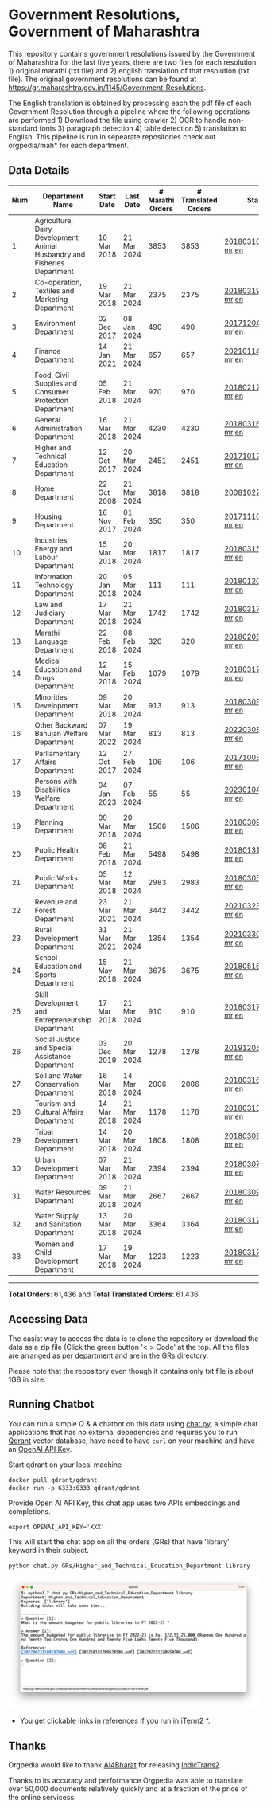 # Government Resolutions, Government of Maharashtra

This repository contains government resolutions issued by the Government of Maharashtra for the last five years, there are two files for each resolution 1) original marathi (txt file) and 2) english translation of that resolution (txt file). The original government resolutions can be found at https://gr.maharashtra.gov.in/1145/Government-Resolutions.

The English translation is obtained by processing each the pdf file of each Government Resolution through a pipeline where the following operations are performed 1) Download the file using crawler 2) OCR to handle non-standard fonts 3) paragraph detection 4) table  detection 5) translation to English. This pipeline is run in sepearate repositories check out orgpedia/mah* for each department.


## Data Details

| Num | Department Name | Start Date | Last Date | # Marathi Orders | # Translated Orders | Starting Order | Last Order |
| --- | --------------- | ---------- | --------- | ---------------- | ------------------- | -------------- | ---------- |
| 1 | Agriculture, Dairy Development, Animal Husbandry and Fisheries Department | 16 Mar 2018 | 21 Mar 2024 | 3853 | 3853 | [201803161624182101.pdf](https://gr.maharashtra.gov.in/Site/Upload/Government%20Resolutions/English/201803161624182101.pdf) [mr](GRs/Agriculture,_Dairy_Development,_Animal_Husbandry_and_Fisheries_Department/201803161624182101.pdf.mr.txt) [en](GRs/Agriculture,_Dairy_Development,_Animal_Husbandry_and_Fisheries_Department/201803161624182101.pdf.en.txt) | [202403211300549501.pdf](https://gr.maharashtra.gov.in/Site/Upload/Government%20Resolutions/English/202403211300549501.pdf) [mr](GRs/Agriculture,_Dairy_Development,_Animal_Husbandry_and_Fisheries_Department/202403211300549501.pdf.mr.txt) [en](GRs/Agriculture,_Dairy_Development,_Animal_Husbandry_and_Fisheries_Department/202403211300549501.pdf.en.txt) |
| 2 | Co-operation, Textiles and Marketing Department | 19 Mar 2018 | 21 Mar 2024 | 2375 | 2375 | [201803191257576702.pdf](https://gr.maharashtra.gov.in/Site/Upload/Government%20Resolutions/English/201803191257576702.pdf) [mr](GRs/Co-operation,_Textiles_and_Marketing_Department/201803191257576702.pdf.mr.txt) [en](GRs/Co-operation,_Textiles_and_Marketing_Department/201803191257576702.pdf.en.txt) | [202403211754095502.pdf](https://gr.maharashtra.gov.in/Site/Upload/Government%20Resolutions/English/202403211754095502.pdf) [mr](GRs/Co-operation,_Textiles_and_Marketing_Department/202403211754095502.pdf.mr.txt) [en](GRs/Co-operation,_Textiles_and_Marketing_Department/202403211754095502.pdf.en.txt) |
| 3 | Environment Department | 02 Dec 2017 | 08 Jan 2024 | 490 | 490 | [201712041147216904.pdf](https://gr.maharashtra.gov.in/Site/Upload/Government%20Resolutions/English/201712041147216904.pdf) [mr](GRs/Environment_Department/201712041147216904.pdf.mr.txt) [en](GRs/Environment_Department/201712041147216904.pdf.en.txt) | [202401081942138104.pdf](https://gr.maharashtra.gov.in/Site/Upload/Government%20Resolutions/English/202401081942138104.pdf) [mr](GRs/Environment_Department/202401081942138104.pdf.mr.txt) [en](GRs/Environment_Department/202401081942138104.pdf.en.txt) |
| 4 | Finance Department | 14 Jan 2021 | 21 Mar 2024 | 657 | 657 | [202101141237329905.pdf](https://gr.maharashtra.gov.in/Site/Upload/Government%20Resolutions/English/202101141237329905.pdf) [mr](GRs/Finance_Department/202101141237329905.pdf.mr.txt) [en](GRs/Finance_Department/202101141237329905.pdf.en.txt) | [202403211457051305.pdf](https://gr.maharashtra.gov.in/Site/Upload/Government%20Resolutions/English/202403211457051305.pdf) [mr](GRs/Finance_Department/202403211457051305.pdf.mr.txt) [en](GRs/Finance_Department/202403211457051305.pdf.en.txt) |
| 5 | Food, Civil Supplies and Consumer Protection Department | 05 Feb 2018 | 21 Mar 2024 | 970 | 970 | [201802121244545806.pdf](https://gr.maharashtra.gov.in/Site/Upload/Government%20Resolutions/English/201802121244545806.pdf) [mr](GRs/Food,_Civil_Supplies_and_Consumer_Protection_Department/201802121244545806.pdf.mr.txt) [en](GRs/Food,_Civil_Supplies_and_Consumer_Protection_Department/201802121244545806.pdf.en.txt) | [202403211653065306.pdf](https://gr.maharashtra.gov.in/Site/Upload/Government%20Resolutions/English/202403211653065306.pdf) [mr](GRs/Food,_Civil_Supplies_and_Consumer_Protection_Department/202403211653065306.pdf.mr.txt) [en](GRs/Food,_Civil_Supplies_and_Consumer_Protection_Department/202403211653065306.pdf.en.txt) |
| 6 | General Administration Department | 16 Mar 2018 | 21 Mar 2024 | 4230 | 4230 | [201803161224022707.pdf](https://gr.maharashtra.gov.in/Site/Upload/Government%20Resolutions/English/201803161224022707.pdf) [mr](GRs/General_Administration_Department/201803161224022707.pdf.mr.txt) [en](GRs/General_Administration_Department/201803161224022707.pdf.en.txt) | [202403211215374607.pdf](https://gr.maharashtra.gov.in/Site/Upload/Government%20Resolutions/English/202403211215374607.pdf) [mr](GRs/General_Administration_Department/202403211215374607.pdf.mr.txt) [en](GRs/General_Administration_Department/202403211215374607.pdf.en.txt) |
| 7 | Higher and Technical Education Department | 12 Oct 2017 | 20 Mar 2024 | 2451 | 2451 | [201710121514029708.pdf](https://gr.maharashtra.gov.in/Site/Upload/Government%20Resolutions/English/201710121514029708.pdf) [mr](GRs/Higher_and_Technical_Education_Department/201710121514029708.pdf.mr.txt) [en](GRs/Higher_and_Technical_Education_Department/201710121514029708.pdf.en.txt) | [202403201558451208.pdf](https://gr.maharashtra.gov.in/Site/Upload/Government%20Resolutions/English/202403201558451208.pdf) [mr](GRs/Higher_and_Technical_Education_Department/202403201558451208.pdf.mr.txt) [en](GRs/Higher_and_Technical_Education_Department/202403201558451208.pdf.en.txt) |
| 8 | Home Department | 22 Oct 2008 | 21 Mar 2024 | 3818 | 3818 | [20081022.pdf](https://gr.maharashtra.gov.in/Site/Upload/Government%20Resolutions/English/20081022.pdf) [mr](GRs/Home_Department/20081022.pdf.mr.txt) [en](GRs/Home_Department/20081022.pdf.en.txt) | [202403211541495129.pdf](https://gr.maharashtra.gov.in/Site/Upload/Government%20Resolutions/English/202403211541495129.pdf) [mr](GRs/Home_Department/202403211541495129.pdf.mr.txt) [en](GRs/Home_Department/202403211541495129.pdf.en.txt) |
| 9 | Housing Department | 16 Nov 2017 | 01 Feb 2024 | 350 | 350 | [201711161447076609.pdf](https://gr.maharashtra.gov.in/Site/Upload/Government%20Resolutions/English/201711161447076609.pdf) [mr](GRs/Housing_Department/201711161447076609.pdf.mr.txt) [en](GRs/Housing_Department/201711161447076609.pdf.en.txt) | [202402011846017709.pdf](https://gr.maharashtra.gov.in/Site/Upload/Government%20Resolutions/English/202402011846017709.pdf) [mr](GRs/Housing_Department/202402011846017709.pdf.mr.txt) [en](GRs/Housing_Department/202402011846017709.pdf.en.txt) |
| 10 | Industries, Energy and Labour Department | 15 Mar 2018 | 20 Mar 2024 | 1817 | 1817 | [201803151204055010.pdf](https://gr.maharashtra.gov.in/Site/Upload/Government%20Resolutions/English/201803151204055010.pdf) [mr](GRs/Industries,_Energy_and_Labour_Department/201803151204055010.pdf.mr.txt) [en](GRs/Industries,_Energy_and_Labour_Department/201803151204055010.pdf.en.txt) | [202403201320281910.pdf](https://gr.maharashtra.gov.in/Site/Upload/Government%20Resolutions/English/202403201320281910.pdf) [mr](GRs/Industries,_Energy_and_Labour_Department/202403201320281910.pdf.mr.txt) [en](GRs/Industries,_Energy_and_Labour_Department/202403201320281910.pdf.en.txt) |
| 11 | Information Technology Department | 20 Jan 2018 | 05 Mar 2024 | 111 | 111 | [201801201843024511.pdf](https://gr.maharashtra.gov.in/Site/Upload/Government%20Resolutions/English/201801201843024511.pdf) [mr](GRs/Information_Technology_Department/201801201843024511.pdf.mr.txt) [en](GRs/Information_Technology_Department/201801201843024511.pdf.en.txt) | [202403051249430211.pdf](https://gr.maharashtra.gov.in/Site/Upload/Government%20Resolutions/English/202403051249430211.pdf) [mr](GRs/Information_Technology_Department/202403051249430211.pdf.mr.txt) [en](GRs/Information_Technology_Department/202403051249430211.pdf.en.txt) |
| 12 | Law and Judiciary Department | 17 Mar 2018 | 21 Mar 2024 | 1742 | 1742 | [201803171129290212.pdf](https://gr.maharashtra.gov.in/Site/Upload/Government%20Resolutions/English/201803171129290212.pdf) [mr](GRs/Law_and_Judiciary_Department/201803171129290212.pdf.mr.txt) [en](GRs/Law_and_Judiciary_Department/201803171129290212.pdf.en.txt) | [202403211721008512.pdf](https://gr.maharashtra.gov.in/Site/Upload/Government%20Resolutions/English/202403211721008512.pdf) [mr](GRs/Law_and_Judiciary_Department/202403211721008512.pdf.mr.txt) [en](GRs/Law_and_Judiciary_Department/202403211721008512.pdf.en.txt) |
| 13 | Marathi Language Department | 22 Feb 2018 | 08 Feb 2024 | 320 | 320 | [201802031549154233.pdf](https://gr.maharashtra.gov.in/Site/Upload/Government%20Resolutions/English/201802031549154233.pdf) [mr](GRs/Marathi_Language_Department/201802031549154233.pdf.mr.txt) [en](GRs/Marathi_Language_Department/201802031549154233.pdf.en.txt) | [202402081702444933.pdf](https://gr.maharashtra.gov.in/Site/Upload/Government%20Resolutions/English/202402081702444933.pdf) [mr](GRs/Marathi_Language_Department/202402081702444933.pdf.mr.txt) [en](GRs/Marathi_Language_Department/202402081702444933.pdf.en.txt) |
| 14 | Medical Education and Drugs Department | 12 Mar 2018 | 15 Feb 2024 | 1079 | 1079 | [201803121137094813.pdf](https://gr.maharashtra.gov.in/Site/Upload/Government%20Resolutions/English/201803121137094813.pdf) [mr](GRs/Medical_Education_and_Drugs_Department/201803121137094813.pdf.mr.txt) [en](GRs/Medical_Education_and_Drugs_Department/201803121137094813.pdf.en.txt) | [202402151730562913.pdf](https://gr.maharashtra.gov.in/Site/Upload/Government%20Resolutions/English/202402151730562913.pdf) [mr](GRs/Medical_Education_and_Drugs_Department/202402151730562913.pdf.mr.txt) [en](GRs/Medical_Education_and_Drugs_Department/202402151730562913.pdf.en.txt) |
| 15 | Minorities Development Department | 09 Mar 2018 | 20 Mar 2024 | 913 | 913 | [201803091218355314.pdf](https://gr.maharashtra.gov.in/Site/Upload/Government%20Resolutions/English/201803091218355314.pdf) [mr](GRs/Minorities_Development_Department/201803091218355314.pdf.mr.txt) [en](GRs/Minorities_Development_Department/201803091218355314.pdf.en.txt) | [202403201635585314.pdf](https://gr.maharashtra.gov.in/Site/Upload/Government%20Resolutions/English/202403201635585314.pdf) [mr](GRs/Minorities_Development_Department/202403201635585314.pdf.mr.txt) [en](GRs/Minorities_Development_Department/202403201635585314.pdf.en.txt) |
| 16 | Other Backward Bahujan Welfare Department | 07 Mar 2022 | 19 Mar 2024 | 813 | 813 | [202203081752439334.pdf](https://gr.maharashtra.gov.in/Site/Upload/Government%20Resolutions/English/202203081752439334.pdf) [mr](GRs/Other_Backward_Bahujan_Welfare_Department/202203081752439334.pdf.mr.txt) [en](GRs/Other_Backward_Bahujan_Welfare_Department/202203081752439334.pdf.en.txt) | [202403201250300734.pdf](https://gr.maharashtra.gov.in/Site/Upload/Government%20Resolutions/English/202403201250300734.pdf) [mr](GRs/Other_Backward_Bahujan_Welfare_Department/202403201250300734.pdf.mr.txt) [en](GRs/Other_Backward_Bahujan_Welfare_Department/202403201250300734.pdf.en.txt) |
| 17 | Parliamentary Affairs Department | 12 Oct 2017 | 27 Feb 2024 | 106 | 106 | [201710031642378615.pdf](https://gr.maharashtra.gov.in/Site/Upload/Government%20Resolutions/English/201710031642378615.pdf) [mr](GRs/Parliamentary_Affairs_Department/201710031642378615.pdf.mr.txt) [en](GRs/Parliamentary_Affairs_Department/201710031642378615.pdf.en.txt) | [202402271500283915.pdf](https://gr.maharashtra.gov.in/Site/Upload/Government%20Resolutions/English/202402271500283915.pdf) [mr](GRs/Parliamentary_Affairs_Department/202402271500283915.pdf.mr.txt) [en](GRs/Parliamentary_Affairs_Department/202402271500283915.pdf.en.txt) |
| 18 | Persons with Disabilities Welfare Department | 04 Jan 2023 | 07 Feb 2024 | 55 | 55 | [202301041906309635.pdf](https://gr.maharashtra.gov.in/Site/Upload/Government%20Resolutions/English/202301041906309635.pdf) [mr](GRs/Persons_with_Disabilities_Welfare_Department/202301041906309635.pdf.mr.txt) [en](GRs/Persons_with_Disabilities_Welfare_Department/202301041906309635.pdf.en.txt) | [202402071746194335.pdf](https://gr.maharashtra.gov.in/Site/Upload/Government%20Resolutions/English/202402071746194335.pdf) [mr](GRs/Persons_with_Disabilities_Welfare_Department/202402071746194335.pdf.mr.txt) [en](GRs/Persons_with_Disabilities_Welfare_Department/202402071746194335.pdf.en.txt) |
| 19 | Planning Department | 09 Mar 2018 | 20 Mar 2024 | 1506 | 1506 | [201803091441032716.pdf](https://gr.maharashtra.gov.in/Site/Upload/Government%20Resolutions/English/201803091441032716.pdf) [mr](GRs/Planning_Department/201803091441032716.pdf.mr.txt) [en](GRs/Planning_Department/201803091441032716.pdf.en.txt) | [202403201808308516.pdf](https://gr.maharashtra.gov.in/Site/Upload/Government%20Resolutions/English/202403201808308516.pdf) [mr](GRs/Planning_Department/202403201808308516.pdf.mr.txt) [en](GRs/Planning_Department/202403201808308516.pdf.en.txt) |
| 20 | Public Health Department | 08 Feb 2018 | 21 Mar 2024 | 5498 | 5498 | [201801311722275417.pdf](https://gr.maharashtra.gov.in/Site/Upload/Government%20Resolutions/English/201801311722275417.pdf) [mr](GRs/Public_Health_Department/201801311722275417.pdf.mr.txt) [en](GRs/Public_Health_Department/201801311722275417.pdf.en.txt) | [202403201719121417.pdf](https://gr.maharashtra.gov.in/Site/Upload/Government%20Resolutions/English/202403201719121417.pdf) [mr](GRs/Public_Health_Department/202403201719121417.pdf.mr.txt) [en](GRs/Public_Health_Department/202403201719121417.pdf.en.txt) |
| 21 | Public Works Department | 05 Mar 2018 | 12 Mar 2024 | 2983 | 2983 | [201803051515468118.pdf](https://gr.maharashtra.gov.in/Site/Upload/Government%20Resolutions/English/201803051515468118.pdf) [mr](GRs/Public_Works_Department/201803051515468118.pdf.mr.txt) [en](GRs/Public_Works_Department/201803051515468118.pdf.en.txt) | [202403121837444618.pdf](https://gr.maharashtra.gov.in/Site/Upload/Government%20Resolutions/English/202403121837444618.pdf) [mr](GRs/Public_Works_Department/202403121837444618.pdf.mr.txt) [en](GRs/Public_Works_Department/202403121837444618.pdf.en.txt) |
| 22 | Revenue and Forest Department | 23 Mar 2021 | 21 Mar 2024 | 3442 | 3442 | [202103231328393119.pdf](https://gr.maharashtra.gov.in/Site/Upload/Government%20Resolutions/English/202103231328393119.pdf) [mr](GRs/Revenue_and_Forest_Department/202103231328393119.pdf.mr.txt) [en](GRs/Revenue_and_Forest_Department/202103231328393119.pdf.en.txt) | [202403211802169919.pdf](https://gr.maharashtra.gov.in/Site/Upload/Government%20Resolutions/English/202403211802169919.pdf) [mr](GRs/Revenue_and_Forest_Department/202403211802169919.pdf.mr.txt) [en](GRs/Revenue_and_Forest_Department/202403211802169919.pdf.en.txt) |
| 23 | Rural Development Department | 31 Mar 2021 | 21 Mar 2024 | 1354 | 1354 | [202103301021181120.pdf](https://gr.maharashtra.gov.in/Site/Upload/Government%20Resolutions/English/202103301021181120.pdf) [mr](GRs/Rural_Development_Department/202103301021181120.pdf.mr.txt) [en](GRs/Rural_Development_Department/202103301021181120.pdf.en.txt) | [202403211639115420.pdf](https://gr.maharashtra.gov.in/Site/Upload/Government%20Resolutions/English/202403211639115420.pdf) [mr](GRs/Rural_Development_Department/202403211639115420.pdf.mr.txt) [en](GRs/Rural_Development_Department/202403211639115420.pdf.en.txt) |
| 24 | School Education and Sports Department | 15 May 2018 | 21 Mar 2024 | 3675 | 3675 | [201805161114241221.pdf](https://gr.maharashtra.gov.in/Site/Upload/Government%20Resolutions/English/201805161114241221.pdf) [mr](GRs/School_Education_and_Sports_Department/201805161114241221.pdf.mr.txt) [en](GRs/School_Education_and_Sports_Department/201805161114241221.pdf.en.txt) | [202403211743234821.pdf](https://gr.maharashtra.gov.in/Site/Upload/Government%20Resolutions/English/202403211743234821.pdf) [mr](GRs/School_Education_and_Sports_Department/202403211743234821.pdf.mr.txt) [en](GRs/School_Education_and_Sports_Department/202403211743234821.pdf.en.txt) |
| 25 | Skill Development and Entrepreneurship Department | 17 Mar 2018 | 21 Mar 2024 | 910 | 910 | [201803171322099003.pdf](https://gr.maharashtra.gov.in/Site/Upload/Government%20Resolutions/English/201803171322099003.pdf) [mr](GRs/Skill_Development_and_Entrepreneurship_Department/201803171322099003.pdf.mr.txt) [en](GRs/Skill_Development_and_Entrepreneurship_Department/201803171322099003.pdf.en.txt) | [202403211841225503.pdf](https://gr.maharashtra.gov.in/Site/Upload/Government%20Resolutions/English/202403211841225503.pdf) [mr](GRs/Skill_Development_and_Entrepreneurship_Department/202403211841225503.pdf.mr.txt) [en](GRs/Skill_Development_and_Entrepreneurship_Department/202403211841225503.pdf.en.txt) |
| 26 | Social Justice and Special Assistance Department | 03 Dec 2019 | 20 Mar 2024 | 1278 | 1278 | [201912051107011622.pdf](https://gr.maharashtra.gov.in/Site/Upload/Government%20Resolutions/English/201912051107011622.pdf) [mr](GRs/Social_Justice_and_Special_Assistance_Department/201912051107011622.pdf.mr.txt) [en](GRs/Social_Justice_and_Special_Assistance_Department/201912051107011622.pdf.en.txt) | [202403211205110222.pdf](https://gr.maharashtra.gov.in/Site/Upload/Government%20Resolutions/English/202403211205110222.pdf) [mr](GRs/Social_Justice_and_Special_Assistance_Department/202403211205110222.pdf.mr.txt) [en](GRs/Social_Justice_and_Special_Assistance_Department/202403211205110222.pdf.en.txt) |
| 27 | Soil and Water Conservation Department | 16 Mar 2018 | 14 Mar 2024 | 2006 | 2006 | [201803161247582426.pdf](https://gr.maharashtra.gov.in/Site/Upload/Government%20Resolutions/English/201803161247582426.pdf) [mr](GRs/Soil_and_Water_Conservation_Department/201803161247582426.pdf.mr.txt) [en](GRs/Soil_and_Water_Conservation_Department/201803161247582426.pdf.en.txt) | [202403141849180726.pdf](https://gr.maharashtra.gov.in/Site/Upload/Government%20Resolutions/English/202403141849180726.pdf) [mr](GRs/Soil_and_Water_Conservation_Department/202403141849180726.pdf.mr.txt) [en](GRs/Soil_and_Water_Conservation_Department/202403141849180726.pdf.en.txt) |
| 28 | Tourism and Cultural Affairs Department | 14 Mar 2018 | 21 Mar 2024 | 1178 | 1178 | [201803131542054523.pdf](https://gr.maharashtra.gov.in/Site/Upload/Government%20Resolutions/English/201803131542054523.pdf) [mr](GRs/Tourism_and_Cultural_Affairs_Department/201803131542054523.pdf.mr.txt) [en](GRs/Tourism_and_Cultural_Affairs_Department/201803131542054523.pdf.en.txt) | [202403211516545223.pdf](https://gr.maharashtra.gov.in/Site/Upload/Government%20Resolutions/English/202403211516545223.pdf) [mr](GRs/Tourism_and_Cultural_Affairs_Department/202403211516545223.pdf.mr.txt) [en](GRs/Tourism_and_Cultural_Affairs_Department/202403211516545223.pdf.en.txt) |
| 29 | Tribal Development Department | 14 Mar 2018 | 20 Mar 2024 | 1808 | 1808 | [201803091105184924.pdf](https://gr.maharashtra.gov.in/Site/Upload/Government%20Resolutions/English/201803091105184924.pdf) [mr](GRs/Tribal_Development_Department/201803091105184924.pdf.mr.txt) [en](GRs/Tribal_Development_Department/201803091105184924.pdf.en.txt) | [202403142159577024.pdf](https://gr.maharashtra.gov.in/Site/Upload/Government%20Resolutions/English/202403142159577024.pdf) [mr](GRs/Tribal_Development_Department/202403142159577024.pdf.mr.txt) [en](GRs/Tribal_Development_Department/202403142159577024.pdf.en.txt) |
| 30 | Urban Development Department | 07 Mar 2018 | 21 Mar 2024 | 2394 | 2394 | [201803071203178325.pdf](https://gr.maharashtra.gov.in/Site/Upload/Government%20Resolutions/English/201803071203178325.pdf) [mr](GRs/Urban_Development_Department/201803071203178325.pdf.mr.txt) [en](GRs/Urban_Development_Department/201803071203178325.pdf.en.txt) | [202403211448305025.pdf](https://gr.maharashtra.gov.in/Site/Upload/Government%20Resolutions/English/202403211448305025.pdf) [mr](GRs/Urban_Development_Department/202403211448305025.pdf.mr.txt) [en](GRs/Urban_Development_Department/202403211448305025.pdf.en.txt) |
| 31 | Water Resources Department | 09 Mar 2018 | 21 Mar 2024 | 2667 | 2667 | [201803091034435527.pdf](https://gr.maharashtra.gov.in/Site/Upload/Government%20Resolutions/English/201803091034435527.pdf) [mr](GRs/Water_Resources_Department/201803091034435527.pdf.mr.txt) [en](GRs/Water_Resources_Department/201803091034435527.pdf.en.txt) | [202403211455287527.pdf](https://gr.maharashtra.gov.in/Site/Upload/Government%20Resolutions/English/202403211455287527.pdf) [mr](GRs/Water_Resources_Department/202403211455287527.pdf.mr.txt) [en](GRs/Water_Resources_Department/202403211455287527.pdf.en.txt) |
| 32 | Water Supply and Sanitation Department | 13 Mar 2018 | 20 Mar 2024 | 3364 | 3364 | [201803121414108428.pdf](https://gr.maharashtra.gov.in/Site/Upload/Government%20Resolutions/English/201803121414108428.pdf) [mr](GRs/Water_Supply_and_Sanitation_Department/201803121414108428.pdf.mr.txt) [en](GRs/Water_Supply_and_Sanitation_Department/201803121414108428.pdf.en.txt) | [202403201717333428.pdf](https://gr.maharashtra.gov.in/Site/Upload/Government%20Resolutions/English/202403201717333428.pdf) [mr](GRs/Water_Supply_and_Sanitation_Department/202403201717333428.pdf.mr.txt) [en](GRs/Water_Supply_and_Sanitation_Department/202403201717333428.pdf.en.txt) |
| 33 | Women and Child Development Department | 17 Mar 2018 | 19 Mar 2024 | 1223 | 1223 | [201803171539444330.pdf](https://gr.maharashtra.gov.in/Site/Upload/Government%20Resolutions/English/201803171539444330.pdf) [mr](GRs/Women_and_Child_Development_Department/201803171539444330.pdf.mr.txt) [en](GRs/Women_and_Child_Development_Department/201803171539444330.pdf.en.txt) | [202403191216200930.pdf](https://gr.maharashtra.gov.in/Site/Upload/Government%20Resolutions/English/202403191216200930.pdf) [mr](GRs/Women_and_Child_Development_Department/202403191216200930.pdf.mr.txt) [en](GRs/Women_and_Child_Development_Department/202403191216200930.pdf.en.txt) |
----------------------------------------------------------------------------------------------------

**Total Orders**: 61,436 and **Total Translated Orders**: 61,436
## Accessing Data

The easist way to access the data is to clone the repository or download the data as a zip file (Click the green button '< > Code' at the top. All the files are arranged as per department and are in the [GRs](GRs) directory.

Please note that the repository even though it contains only txt file is about 1GB in size.

## Running Chatbot

You can run a simple Q & A chatbot on this data using [chat.py](chat.py), a simple chat applications that has no external depedencies and requires you to run [Qdrant](https://qdrant.tech/) vector database, have need to have `curl` on your machine and have an [OpenAI API Key](https://help.openai.com/en/articles/4936850-where-do-i-find-my-secret-api-key).

Start qdrant on your local machine
```shell
docker pull qdrant/qdrant
docker run -p 6333:6333 qdrant/qdrant
```

Provide Open AI API Key, this chat app uses two APIs embeddings and completions.
```shell
export OPENAI_API_KEY='XXX'
```

This will start the chat app on all the orders (GRs) that have 'library' keyword in their subject.

```shell
python chat.py GRs/Higher_and_Technical_Education_Department library
```

![screenshot of running chat.py](screenshot.png)

* You get clickable links in references if you run in iTerm2 *.

## Thanks

Orgpedia would like to thank [AI4Bharat](https://ai4bharat.iitm.ac.in/) for releasing [IndicTrans2](https://github.com/AI4Bharat/IndicTrans2).

Thanks to its accuracy and performance Orgpedia was able to translate over 50,000 documents relatively quickly and at a fraction of the price of the online servicess.











